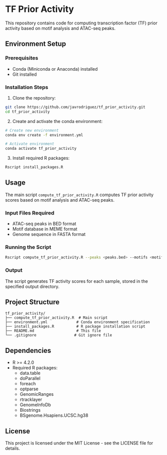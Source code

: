 # TF Prior Activity

This repository contains code for computing transcription factor (TF) prior activity based on motif analysis and ATAC-seq peaks.

## Environment Setup

### Prerequisites
- Conda (Miniconda or Anaconda) installed
- Git installed

### Installation Steps

1. Clone the repository:
```bash
git clone https://github.com/javrodriguez/tf_prior_activity.git
cd tf_prior_activity
```

2. Create and activate the conda environment:
```bash
# Create new environment
conda env create -f environment.yml

# Activate environment
conda activate tf_prior_activity
```

3. Install required R packages:
```bash
Rscript install_packages.R
```

## Usage

The main script `compute_tf_prior_activity.R` computes TF prior activity scores based on motif analysis and ATAC-seq peaks.

### Input Files Required
- ATAC-seq peaks in BED format
- Motif database in MEME format
- Genome sequence in FASTA format

### Running the Script
```bash
Rscript compute_tf_prior_activity.R --peaks <peaks.bed> --motifs <motifs.meme> --genome <genome.fa> --output <output_dir>
```

### Output
The script generates TF activity scores for each sample, stored in the specified output directory.

## Project Structure
```
tf_prior_activity/
├── compute_tf_prior_activity.R  # Main script
├── environment.yml             # Conda environment specification
├── install_packages.R          # R package installation script
├── README.md                   # This file
└── .gitignore                 # Git ignore file
```

## Dependencies
- R >= 4.2.0
- Required R packages:
  - data.table
  - doParallel
  - foreach
  - optparse
  - GenomicRanges
  - rtracklayer
  - GenomeInfoDb
  - Biostrings
  - BSgenome.Hsapiens.UCSC.hg38

## License
This project is licensed under the MIT License - see the LICENSE file for details. 